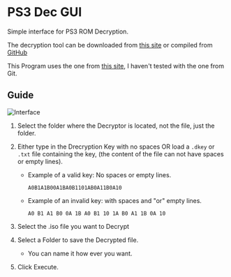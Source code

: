 # PS3 Dec GUI
Simple interface for PS3 ROM Decryption.


The decryption tool can be downloaded from [this site](https://www.romhacking.net/utilities/1456/)
or
compiled from [GitHub](https://github.com/al3xtjames/PS3Dec)

This Program uses the one from [this site](https://www.romhacking.net/utilities/1456/), I haven't tested with the one from Git.


## Guide


![Interface](https://github.com/elythron/PS3-Dec-GUI/assets/117151106/96c6adae-919e-4e4d-8048-7c9a95b35dc2)




1. Select the folder where the Decryptor is located, not the file, just the folder.

2. Either type in the Drecryption Key with no spaces OR load a `.dkey` or `.txt` file containing the key, (the content of the file can not have spaces or empty lines).
     - Example of a valid key: No spaces or empty lines.
       
        `A0B1A1B00A1BA0B1101AB0A11B0A10`
       
     - Example of an invalid key: with spaces and "or" empty lines.
       
        `A0 B1 A1 B0 0A 1B A0 B1 10 1A B0 A1 1B 0A 10`
       
3. Select the .iso file you want to Decrypt

4. Select a Folder to save the Decrypted file.
   - You can name it how ever you want.

5. Click Execute.

